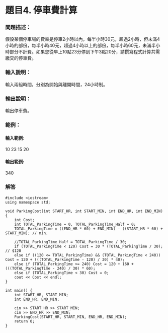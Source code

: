 # 題目4. 停車費計算

### 問題描述：
假設某個停車場的費率是停車2小時以內，每半小時30元，超過2小時，但未滿4小時的部份，每半小時40元，超過4小時以上的部份，每半小時60元，未滿半小時部分不計費。如果您從早上10點23分停到下午3點20分，請撰寫程式計算共需繳交的停車費。

### 輸入說明：
輸入兩組時間，分別為開始與離開時間，24小時制。

### 輸出說明：
輸出停車費。

### 範例：
#### 輸入範例:
10 23
15 20
#### 輸出範例:
340
### 解答
```
#include <iostream>
using namespace std;

void ParkingCost(int START_HR, int START_MIN, int END_HR, int END_MIN) {
    int Cost;
    int TOTAL_ParkingTime = 0, TOTAL_ParkingTime_Half = 0;
    TOTAL_ParkingTime = ((END_HR * 60) + END_MIN) - ((START_HR * 60) + START_MIN); // min.

    //TOTAL_ParkingTime_Half = TOTAL_ParkingTime / 30;
    if (TOTAL_ParkingTime < 120) Cost = 30 * (TOTAL_ParkingTime / 30); // $120
    else if ((120 <= TOTAL_ParkingTime) && (TOTAL_ParkingTime < 240)) Cost = 120 + (((TOTAL_ParkingTime - 120) / 30) * 40);
    else if (TOTAL_ParkingTime >= 240) Cost = 120 + 160 + (((TOTAL_ParkingTime - 240) / 30) * 60);
    else if (TOTAL_ParkingTime < 30) Cost = 0;
    cout << Cost << endl;
}

int main() {
    int START_HR, START_MIN;
    int END_HR, END_MIN;

    cin >> START_HR >> START_MIN;
    cin >> END_HR >> END_MIN;
    ParkingCost(START_HR, START_MIN, END_HR, END_MIN);
    return 0;
}
```


